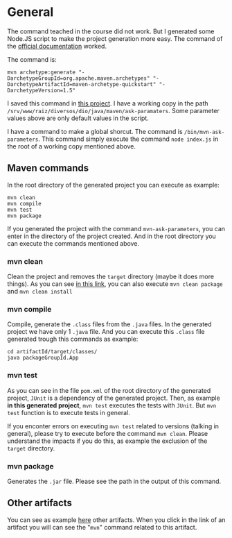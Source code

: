 # General

The command teached in the course did not work. But I generated some Node.JS script to make the project generation more easy. The command of the [official documentation](https://maven.apache.org/archetypes/maven-archetype-quickstart/) worked.

The command is:

```
mvn archetype:generate "-DarchetypeGroupId=org.apache.maven.archetypes" "-DarchetypeArtifactId=maven-archetype-quickstart" "-DarchetypeVersion=1.5"
```

I saved this command in [this project](https://github.com/andreterceiro/dio-maven-helper-mvn). I have a working copy in the path `/srv/www/raiz/diversos/dio/java/maven/ask-paramaters`. Some parameter values above are only default values in the script.

I have a command to make a global shorcut. The command is `/bin/mvn-ask-parameters`. This command simply execute the command `node index.js` in the root of a working copy mentioned above.


## Maven commands

In the root directory of the generated project you can execute as example:

```
mvn clean
mvn compile
mvn test
mvn package
```

If you generated the project with the command `mvn-ask-parameters`, you can enter in the directory of the project created. And in the root directory you can execute the commands mentioned above.


### mvn clean

Clean the project and removes the `target` directory (maybe it does more things). As you can see [in this link](https://www.dio.me/articles/mvn-clean-install-and-mvn-clean-package-qual-a-diferenca), you can also execute `mvn clean package` and `mvn clean install`


### mvn compile

Compile, generate the `.class` files from the `.java` files. In the generated project we have only 1 `.java` file. And you can execute this `.class` file generated trough this commands as example:

```
cd artifactId/target/classes/
java packageGroupId.App
```


### mvn test

As you can see in the file `pom.xml` of the root directory of the generated project, `JUnit` is a dependency of the generated project. Then, as example **in this generated project**, `mvn test` executes the tests with `JUnit`. But `mvn test` function is to execute tests in general.

If you enconter errors on executing `mvn test` related to versions (talking in general), please try to execute before the command `mvn clean`. Please understand the impacts if you do this, as example the exclusion of the `target` directory.


### mvn package

Generates the `.jar` file. Please see the path in the output of this command.


## Other artifacts

You can see as example [here](https://maven.apache.org/archetypes/index.html) other artifacts. When you click in the link of an artifact you will can see the "`mvn`" command related to this artifact.